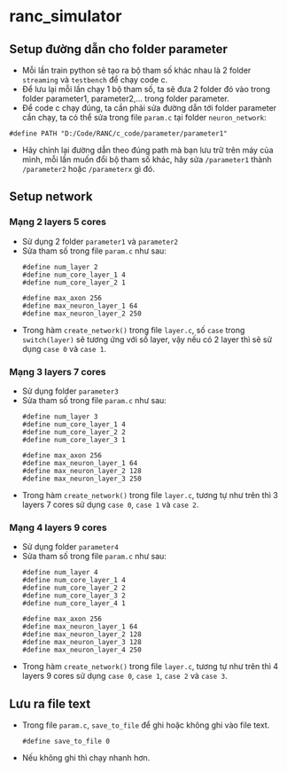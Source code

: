 # **ranc_simulator**
## Setup đường dẫn cho folder parameter
- Mỗi lần train python sẽ tạo ra bộ tham số khác nhau là 2 folder `streaming` và `testbench` để chạy code c.
- Để lưu lại mỗi lần chạy 1 bộ tham số, ta sẽ đưa 2 folder đó vào trong folder parameter1, parameter2,... trong folder parameter.
- Để code c chạy đúng, ta cần phải sửa đường dẫn tới folder parameter cần chạy, ta có thể sửa trong file `param.c` tại folder `neuron_network`:
```
#define PATH "D:/Code/RANC/c_code/parameter/parameter1"
```
- Hãy chỉnh lại đường dẫn theo đúng path mà bạn lưu trữ trên máy của mình, mỗi lần muốn đổi bộ tham số khác, hãy sửa `/parameter1` thành `/parameter2` hoặc `/parameterx` gì đó.

## Setup network
### Mạng 2 layers 5 cores
- Sử dụng 2 folder `parameter1` và `parameter2`
- Sửa tham số trong file `param.c` như sau:
  ```
  #define num_layer 2
  #define num_core_layer_1 4
  #define num_core_layer_2 1

  #define max_axon 256
  #define max_neuron_layer_1 64
  #define max_neuron_layer_2 250
  ```
- Trong hàm `create_network()` trong file `layer.c`, số `case` trong `switch(layer)` sẽ tương ứng với số layer, vậy nếu có 2 layer thì sẽ sử dụng `case 0` và `case 1`.
### Mạng 3 layers 7 cores
- Sử dụng folder `parameter3`
- Sửa tham số trong file `param.c` như sau:
  ```
  #define num_layer 3
  #define num_core_layer_1 4
  #define num_core_layer_2 2
  #define num_core_layer_3 1
  
  #define max_axon 256
  #define max_neuron_layer_1 64
  #define max_neuron_layer_2 128
  #define max_neuron_layer_3 250
  ```
- Trong hàm `create_network()` trong file `layer.c`, tương tự như trên thì 3 layers 7 cores sử dụng `case 0`, `case 1` và `case 2`.
### Mạng 4 layers 9 cores
- Sử dụng folder `parameter4`
- Sửa tham số trong file `param.c` như sau:
  ```
  #define num_layer 4
  #define num_core_layer_1 4
  #define num_core_layer_2 2
  #define num_core_layer_3 2
  #define num_core_layer_4 1
  
  #define max_axon 256
  #define max_neuron_layer_1 64
  #define max_neuron_layer_2 128
  #define max_neuron_layer_3 128
  #define max_neuron_layer_4 250
  ```
- Trong hàm `create_network()` trong file `layer.c`, tương tự như trên thì 4 layers 9 cores sử dụng `case 0`, `case 1`, `case 2` và `case 3`.
## Lưu ra file text
- Trong file `param.c`, `save_to_file` để ghi hoặc không ghi vào file text.
  ```
  #define save_to_file 0
  ```
- Nếu không ghi thì chạy nhanh hơn.
